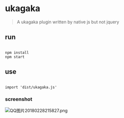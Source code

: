 # ukagaka
>A ukagaka plugin written by native js but not jquery


## run
```shell

npm install
npm start

```

## use

```shell

import 'dist/ukagaka.js'

```

### screenshot
![QQ图片20180228215827.png](https://i.loli.net/2018/02/28/5a96b59a11942.png)
